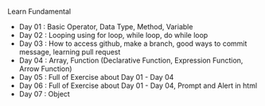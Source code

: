 Learn Fundamental
- Day 01 : Basic Operator, Data Type, Method, Variable
- Day 02 : Looping using for loop, while loop, do while loop
- Day 03 : How to access github, make a branch, good ways to commit message, learning pull request
- Day 04 : Array, Function (Declarative Function, Expression Function, Arrow Function)
- Day 05 : Full of Exercise about Day 01 - Day 04
- Day 06 : Full of Exercise about Day 01 - Day 04, Prompt and Alert in html
- Day 07 : Object
